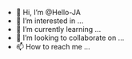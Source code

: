 - 👋 Hi, I’m @Hello-JA
- 👀 I’m interested in ...
- 🌱 I’m currently learning ...
- 💞️ I’m looking to collaborate on ...
- 📫 How to reach me ...

<!---
Hello-JA/Hello-JA is a ✨ special ✨ repository because its `README.md` (this file) appears on your GitHub profile.
You can click the Preview link to take a look at your changes.
--->
